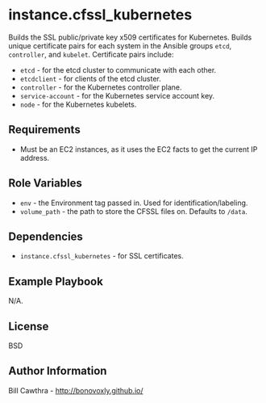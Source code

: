 instance.cfssl_kubernetes
=========

Builds the SSL public/private key x509 certificates for Kubernetes.  Builds unique certificate pairs for each system in the Ansible groups `etcd`, `controller`, and `kubelet`. Certificate pairs include:

- `etcd` - for the etcd cluster to communicate with each other.
- `etcdclient` - for clients of the etcd cluster.
- `controller` - for the Kubernetes controller plane.
- `service-account` - for the Kubernetes service account key.
- `node` - for the Kubernetes kubelets.

Requirements
------------

- Must be an EC2 instances, as it uses the EC2 facts to get the current IP address.

Role Variables
--------------

- `env` - the Environment tag passed in. Used for identification/labeling.
- `volume_path` - the path to store the CFSSL files on.  Defaults to `/data`.

Dependencies
------------

- `instance.cfssl_kubernetes` - for SSL certificates.  

Example Playbook
----------------

N/A.

License
-------

BSD

Author Information
------------------

Bill Cawthra - http://bonovoxly.github.io/
